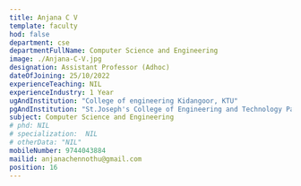 ```yaml
---
title: Anjana C V
template: faculty
hod: false
department: cse
departmentFullName: Computer Science and Engineering
image: ./Anjana-C-V.jpg
designation: Assistant Professor (Adhoc)
dateOfJoining: 25/10/2022
experienceTeaching: NIL
experienceIndustry: 1 Year
ugAndInstitution: "College of engineering Kidangoor, KTU"
pgAndInstitution: "St.Joseph's College of Engineering and Technology Palai,KTU"
subject: Computer Science and Engineering
# phd: NIL
# specialization:  NIL
# otherData: "NIL"
mobileNumber: 9744043884    
mailid: anjanachennothu@gmail.com
position: 16
---
```


